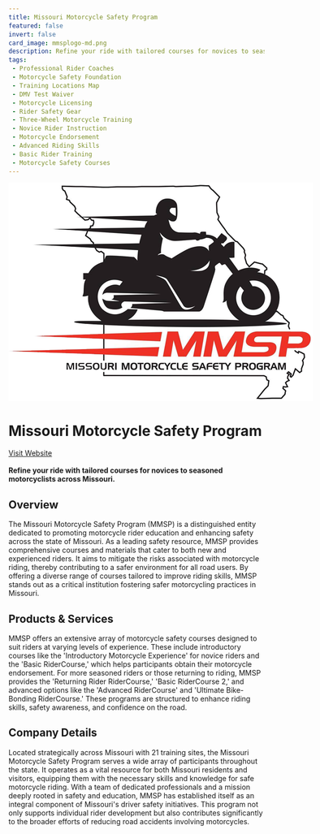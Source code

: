 ```yaml
---
title: Missouri Motorcycle Safety Program
featured: false
invert: false
card_image: mmsplogo-md.png
description: Refine your ride with tailored courses for novices to seasoned motorcyclists across Missouri.
tags: 
 - Professional Rider Coaches
 - Motorcycle Safety Foundation
 - Training Locations Map
 - DMV Test Waiver
 - Motorcycle Licensing
 - Rider Safety Gear
 - Three-Wheel Motorcycle Training
 - Novice Rider Instruction
 - Motorcycle Endorsement
 - Advanced Riding Skills
 - Basic Rider Training
 - Motorcycle Safety Courses
---
```


<div align="center">
<a href="https://www.mmsp.org/">
<img src="mmsplogo-md.png" alt="Logo" style="min-width: 200px; max-width: 600px; height: auto;" >
</a>
</div>

# Missouri Motorcycle Safety Program
<a href="https://www.mmsp.org/">Visit Website</a>
<br>
<br>
**Refine your ride with tailored courses for novices to seasoned motorcyclists across Missouri.**

## Overview
The Missouri Motorcycle Safety Program (MMSP) is a distinguished entity dedicated to promoting motorcycle rider education and enhancing safety across the state of Missouri. As a leading safety resource, MMSP provides comprehensive courses and materials that cater to both new and experienced riders. It aims to mitigate the risks associated with motorcycle riding, thereby contributing to a safer environment for all road users. By offering a diverse range of courses tailored to improve riding skills, MMSP stands out as a critical institution fostering safer motorcycling practices in Missouri.
## Products & Services 
MMSP offers an extensive array of motorcycle safety courses designed to suit riders at varying levels of experience. These include introductory courses like the 'Introductory Motorcycle Experience' for novice riders and the 'Basic RiderCourse,' which helps participants obtain their motorcycle endorsement. For more seasoned riders or those returning to riding, MMSP provides the 'Returning Rider RiderCourse,' 'Basic RiderCourse 2,' and advanced options like the 'Advanced RiderCourse' and 'Ultimate Bike-Bonding RiderCourse.' These programs are structured to enhance riding skills, safety awareness, and confidence on the road.
## Company Details 
Located strategically across Missouri with 21 training sites, the Missouri Motorcycle Safety Program serves a wide array of participants throughout the state. It operates as a vital resource for both Missouri residents and visitors, equipping them with the necessary skills and knowledge for safe motorcycle riding. With a team of dedicated professionals and a mission deeply rooted in safety and education, MMSP has established itself as an integral component of Missouri's driver safety initiatives. This program not only supports individual rider development but also contributes significantly to the broader efforts of reducing road accidents involving motorcycles.

